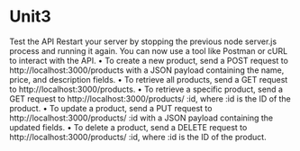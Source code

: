 # Unit3
Test the API Restart your server by stopping the previous node server.js process and running it again. You can now use a tool like Postman or cURL to interact with the API.
•	To create a new product, send a POST request to http://localhost:3000/products  with a JSON payload containing the name, price, and description fields.
•	To retrieve all products, send a GET request to http://localhost:3000/products.
•	To retrieve a specific product, send a GET request to http://localhost:3000/products/ :id, where :id is the ID of the product.
•	To update a product, send a PUT request to http://localhost:3000/products/ :id with a JSON payload containing the updated fields.
•	To delete a product, send a DELETE request to http://localhost:3000/products/ :id, where :id is the ID of the product.

